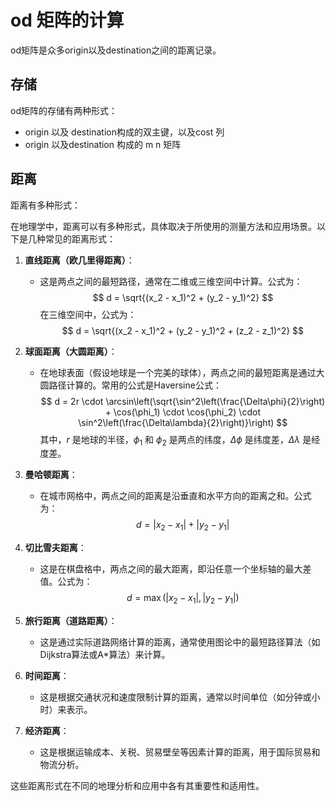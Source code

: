# od 矩阵的计算
od矩阵是众多origin以及destination之间的距离记录。
## 存储
od矩阵的存储有两种形式：
- origin 以及 destination构成的双主键，以及cost 列
- origin 以及destination 构成的 m n 矩阵
## 距离
距离有多种形式：

在地理学中，距离可以有多种形式，具体取决于所使用的测量方法和应用场景。以下是几种常见的距离形式：

1. **直线距离（欧几里得距离）**：
   - 这是两点之间的最短路径，通常在二维或三维空间中计算。公式为：
     $$
     d = \sqrt{(x_2 - x_1)^2 + (y_2 - y_1)^2}
     $$
     在三维空间中，公式为：
     $$
     d = \sqrt{(x_2 - x_1)^2 + (y_2 - y_1)^2 + (z_2 - z_1)^2}
     $$

2. **球面距离（大圆距离）**：
   - 在地球表面（假设地球是一个完美的球体），两点之间的最短距离是通过大圆路径计算的。常用的公式是Haversine公式：
     $$
     d = 2r \cdot \arcsin\left(\sqrt{\sin^2\left(\frac{\Delta\phi}{2}\right) + \cos(\phi_1) \cdot \cos(\phi_2) \cdot \sin^2\left(\frac{\Delta\lambda}{2}\right)}\right)
     $$
     其中，$r$ 是地球的半径，$\phi_1$ 和 $\phi_2$ 是两点的纬度，$\Delta\phi$ 是纬度差，$\Delta\lambda$ 是经度差。

3. **曼哈顿距离**：
   - 在城市网格中，两点之间的距离是沿垂直和水平方向的距离之和。公式为：
     $$
     d = |x_2 - x_1| + |y_2 - y_1|
     $$

4. **切比雪夫距离**：
   - 这是在棋盘格中，两点之间的最大距离，即沿任意一个坐标轴的最大差值。公式为：
     $$
     d = \max(|x_2 - x_1|, |y_2 - y_1|)
     $$

5. **旅行距离（道路距离）**：
   - 这是通过实际道路网络计算的距离，通常使用图论中的最短路径算法（如Dijkstra算法或A*算法）来计算。

6. **时间距离**：
   - 这是根据交通状况和速度限制计算的距离，通常以时间单位（如分钟或小时）来表示。

7. **经济距离**：
   - 这是根据运输成本、关税、贸易壁垒等因素计算的距离，用于国际贸易和物流分析。

这些距离形式在不同的地理分析和应用中各有其重要性和适用性。